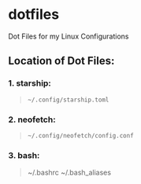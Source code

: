 # dotfiles
Dot Files for my Linux Configurations


## Location of Dot Files:

### 1. starship:
>     ~/.config/starship.toml

### 2. neofetch:
>     ~/.config/neofetch/config.conf

### 3. bash:
>    ~/.bashrc
>    ~/.bash_aliases

